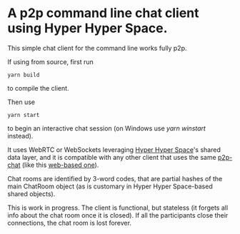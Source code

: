 # A p2p command line chat client using Hyper Hyper Space.

This simple chat client for the command line works fully p2p.

If using from source, first run
```
yarn build
```
to compile the client.

Then use
```
yarn start
```
to begin an interactive chat session (on Windows use *yarn winstart* instead).

It uses WebRTC or WebSockets leveraging [Hyper Hyper Space](https://github.com/hyperhyperspace/hyperhyperspace-core)'s shared data layer, and it is compatible with any other client that uses the same [p2p-chat](https://github.com/hyperhyperspace/p2p-chat) (like this [web-based one](https://github.com/hyperhyperspace/p2p-chat-web)).

Chat rooms are identified by 3-word codes, that are partial hashes of the main ChatRoom object (as is customary in Hyper Hyper Space-based shared objects).

This is work in progress. The client is functional, but stateless (it forgets all info about the chat room once it is closed). If all the participants close their connections, the chat room is lost forever.